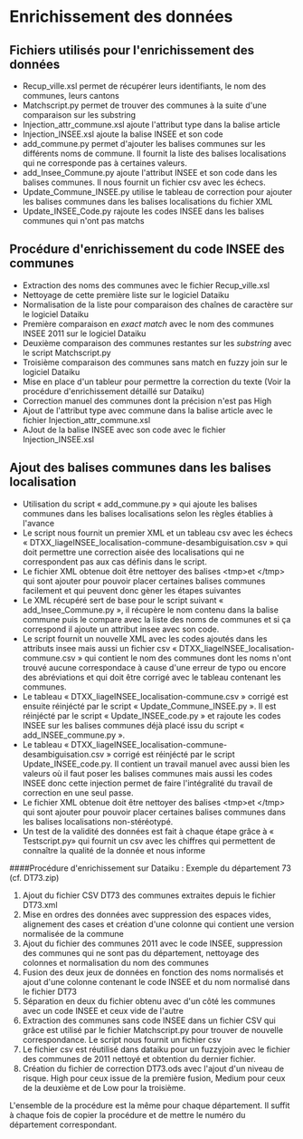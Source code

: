 # Enrichissement des données

## Fichiers utilisés pour l'enrichissement des données
* Recup_ville.xsl permet de récupérer leurs identifiants, le nom des communes, leurs cantons
* Matchscript.py permet de trouver des communes à la suite d'une comparaison sur les substring
* Injection_attr_commune.xsl ajoute l'attribut type dans la balise article
* Injection_INSEE.xsl ajoute la balise INSEE et son code
* add_commune.py permet d'ajouter les balises communes sur les différents noms de commune. Il fournit la liste des balises localisations qui ne corresponde pas à certaines valeurs.
* add_Insee_Commune.py ajoute l'attribut INSEE et son code dans les balises communes. Il nous fournit un fichier csv avec les échecs.
* Update_Commune_INSEE.py utilise le tableau de correction pour ajouter les balises communes dans les balises localisations du fichier XML
* Update_INSEE_Code.py rajoute les codes INSEE dans les balises communes qui n'ont pas matchs


## Procédure d'enrichissement du code INSEE des communes
- Extraction des noms des communes avec le fichier Recup_ville.xsl
- Nettoyage de cette première liste sur le logiciel Dataiku
- Normalisation de la liste pour comparaison des chaînes de caractère sur le logiciel Dataiku
- Première comparaison en *exact match* avec le nom des communes INSEE 2011 sur le logiciel Dataiku
- Deuxième comparaison des communes restantes sur les *substring* avec le script Matchscript.py
- Troisième comparaison des communes sans match en fuzzy join sur le logiciel Dataiku
- Mise en place d'un tableur pour permettre la correction du texte  (Voir la procédure d'enrichissement détaillé sur Dataiku)
- Correction manuel des communes dont la précision n'est pas High
- Ajout de l'attribut type avec commune dans la balise article avec le fichier Injection_attr_commune.xsl
- AJout de la balise INSEE avec son code avec le fichier Injection_INSEE.xsl


## Ajout des balises communes dans les balises localisation
- Utilisation du script «  add_commune.py » qui ajoute les balises communes dans les balises localisations selon les règles établies à l'avance 
- Le script nous fournit un premier XML et un tableau csv avec les échecs « DTXX_liageINSEE_localisation-commune-desambiguisation.csv » qui doit permettre une correction aisée des localisations qui ne correspondent pas aux cas définis dans le script.
- Le fichier XML obtenue doit être nettoyer des balises  &lt;tmp>et &lt;/tmp> qui sont ajouter pour pouvoir placer certaines balises communes facilement et qui peuvent donc gèner les étapes suivantes
- Le XML récupéré sert de base pour le script suivant « add_Insee_Commune.py », il récupère le nom contenu dans la balise commune puis le compare avec la liste des noms de communes et si ça correspond il ajoute un attribut insee avec son code. 
- Le script fournit un nouvelle XML avec les codes ajoutés dans les attributs insee mais aussi un fichier csv « DTXX_liageINSEE_localisation-commune.csv » qui contient le nom des communes dont les noms n'ont trouvé aucune correspondace à cause d'une erreur de typo ou encore des abréviations et qui doit être corrigé avec le tableau contenant les communes.
- Le tableau « DTXX_liageINSEE_localisation-commune.csv » corrigé est ensuite réinjécté par le script  « Update_Commune_INSEE.py ». Il est réinjécté par le script « Update_INSEE_code.py » et rajoute les codes INSEE sur les balises communes déjà placé issu du script « add_INSEE_commune.py ». 
-  Le tableau « DTXX_liageINSEE_localisation-commune-desambiguisation.csv » corrigé est réinjécté par le script Update_INSEE_code.py. Il contient un travail manuel avec aussi bien les valeurs où il faut poser les balises communes mais aussi les codes INSEE donc cette injection permet de faire l'intégralité du travail de correction en une seul passe.  
- Le fichier XML obtenue doit être nettoyer des balises  &lt;tmp>et &lt;/tmp> qui sont ajouter pour pouvoir placer certaines balises communes dans les balises localisations non-stéréotypé.
- Un test de la validité des données est fait à chaque étape grâce à « Testscript.py» qui fournit un csv avec les chiffres qui permettent de connaître la qualité de la donnée et nous informe 

####Procédure d'enrichissement sur Dataiku : Exemple du département 73 (cf. DT73.zip)

1. Ajout du fichier CSV DT73 des communes extraites depuis le fichier DT73.xml 
2. Mise en ordres des données avec suppression des espaces vides, alignement des cases et création d'une colonne qui contient une version normalisée de la commune
3. Ajout du fichier des communes 2011 avec le code INSEE, suppression des communes qui ne sont pas du département, nettoyage des colonnes et normalisation du nom des communes
4. Fusion des deux jeux de données en fonction des noms normalisés et ajout d'une colonne contenant le code INSEE et du nom normalisé dans le fichier DT73 
5. Séparation en deux du fichier obtenu avec d'un côté les communes avec un code INSEE et ceux vide de l'autre
6. Extraction des communes sans code INSEE dans un fichier CSV qui grâce est utilisé par le fichier Matchscript.py pour trouver de nouvelle correspondance. Le script nous fournit un fichier csv
7. Le fichier csv est réutilisé dans dataiku pour un fuzzyjoin avec le fichier des communes de 2011 nettoyé et obtention du dernier fichier. 
8. Création du fichier de correction DT73.ods avec l'ajout d'un niveau de risque. High pour ceux issue de la première fusion, Medium pour ceux de la deuxième et de Low pour la troisième.

L'ensemble de la procédure est la même pour chaque département. Il suffit à chaque fois de copier la procédure et de mettre le numéro du département correspondant. 